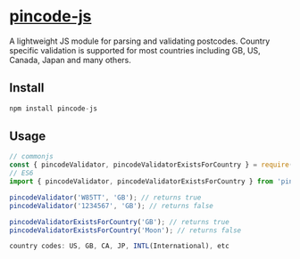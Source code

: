 # [pincode-js](https://www.npmjs.com/package/pincode-js)

A lightweight JS module for parsing and validating postcodes. Country specific validation is supported for most countries including GB, US, Canada, Japan and many others.

## Install

```javascript
npm install pincode-js
```

## Usage

```javascript
// commonjs
const { pincodeValidator, pincodeValidatorExistsForCountry } = require('pincode-js');
// ES6
import { pincodeValidator, pincodeValidatorExistsForCountry } from 'pincode-js';

pincodeValidator('W85TT', 'GB'); // returns true
pincodeValidator('1234567', 'GB'); // returns false

pincodeValidatorExistsForCountry('GB'); // returns true
pincodeValidatorExistsForCountry('Moon'); // returns false

country codes: US, GB, CA, JP, INTL(International), etc
```
